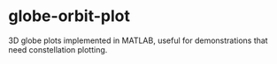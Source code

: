 # globe-orbit-plot
3D globe plots implemented in MATLAB, useful for demonstrations that need constellation plotting.

